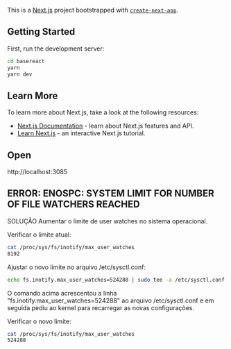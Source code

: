 This is a [Next.js](https://nextjs.org/) project bootstrapped with [`create-next-app`](https://github.com/vercel/next.js/tree/canary/packages/create-next-app).

## Getting Started
First, run the development server:

```bash
cd basereact
yarn
yarn dev
```

## Learn More
To learn more about Next.js, take a look at the following resources:

- [Next.js Documentation](https://nextjs.org/docs) - learn about Next.js features and API.
- [Learn Next.js](https://nextjs.org/learn) - an interactive Next.js tutorial.

## Open 
http://localhost:3085

## ERROR: ENOSPC: SYSTEM LIMIT FOR NUMBER OF FILE WATCHERS REACHED

SOLUÇÃO
Aumentar o limite de user watches no sistema operacional.

Verificar o limite atual:

```bash
cat /proc/sys/fs/inotify/max_user_watches
8192
```

Ajustar o novo limite no arquivo /etc/sysctl.conf:

```bash
echo fs.inotify.max_user_watches=524288 | sudo tee -a /etc/sysctl.conf && sudo sysctl -p
```

O comando acima acrescentou a linha "fs.inotify.max_user_watches=524288" ao arquivo /etc/sysctl.conf e em seguida pediu ao kernel para recarregar as novas configurações.

Verificar o novo limite:

```bash
cat /proc/sys/fs/inotify/max_user_watches
524288
```